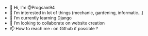 - 👋 Hi, I’m @Progsam94
- 👀 I’m interested in lot of things (mechanic, gardening, informatic...)
- 🌱 I’m currently learning Django
- 💞️ I’m looking to collaborate on website creation
- 📫 How to reach me : on Github if possible ?

<!---
Progsam94/Progsam94 is a ✨ special ✨ repository because its `README.md` (this file) appears on your GitHub profile.
You can click the Preview link to take a look at your changes.
--->
